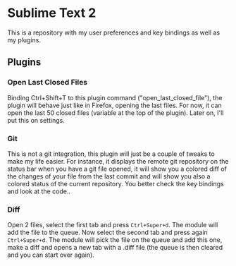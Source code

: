 # Sublime Text 2

This is a repository with my user preferences and key bindings as well as
my plugins.

## Plugins

### Open Last Closed Files

Binding Ctrl+Shift+T to this plugin command ("open_last_closed_file"), the plugin will
behave just like in Firefox, opening the last files. For now, it can open the last 50
closed files (variable at the top of the plugin). Later on, I'll put this on settings.

### Git

This is not a git integration, this plugin will just be a couple of tweaks to make my
life easier. For instance, it displays the remote git repository on the status bar when
you have a git file opened, it will show you a colored diff of the changes of your file
from the last commit and will show you also a colored status of the current repository.
You better check the key bindings and look at the code..

### Diff

Open 2 files, select the first tab and press `Ctrl+Super+d`. The module will add the file
to the queue. Now select the second tab and press again `Ctrl+Super+d`. The module will
pick the file on the queue and add this one, make a diff and opens a new tab with a .diff
file (the queue is then cleared and you can start over again).